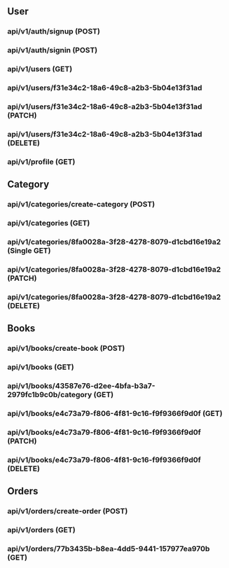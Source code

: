 ## User

### api/v1/auth/signup (POST)

### api/v1/auth/signin (POST)

### api/v1/users (GET)

### api/v1/users/f31e34c2-18a6-49c8-a2b3-5b04e13f31ad

### api/v1/users/f31e34c2-18a6-49c8-a2b3-5b04e13f31ad (PATCH)

### api/v1/users/f31e34c2-18a6-49c8-a2b3-5b04e13f31ad (DELETE)

### api/v1/profile (GET)

## Category

### api/v1/categories/create-category (POST)

### api/v1/categories (GET)

### api/v1/categories/8fa0028a-3f28-4278-8079-d1cbd16e19a2 (Single GET)

### api/v1/categories/8fa0028a-3f28-4278-8079-d1cbd16e19a2 (PATCH)

### api/v1/categories/8fa0028a-3f28-4278-8079-d1cbd16e19a2 (DELETE)

## Books

### api/v1/books/create-book (POST)

### api/v1/books (GET)

### api/v1/books/43587e76-d2ee-4bfa-b3a7-2979fc1b9c0b/category (GET)

### api/v1/books/e4c73a79-f806-4f81-9c16-f9f9366f9d0f (GET)

### api/v1/books/e4c73a79-f806-4f81-9c16-f9f9366f9d0f (PATCH)

### api/v1/books/e4c73a79-f806-4f81-9c16-f9f9366f9d0f (DELETE)

## Orders

### api/v1/orders/create-order (POST)

### api/v1/orders (GET)

### api/v1/orders/77b3435b-b8ea-4dd5-9441-157977ea970b (GET)
